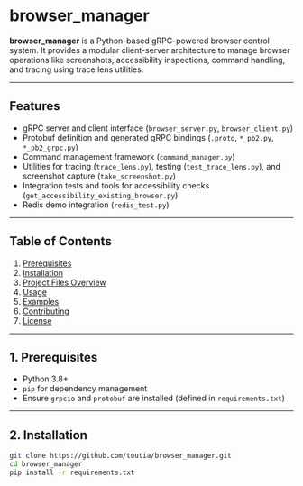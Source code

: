 # browser_manager

**browser_manager** is a Python-based gRPC-powered browser control system. It provides a modular client-server architecture to manage browser operations like screenshots, accessibility inspections, command handling, and tracing using trace lens utilities.

---

## Features

- gRPC server and client interface (`browser_server.py`, `browser_client.py`)
- Protobuf definition and generated gRPC bindings (`.proto`, `*_pb2.py`, `*_pb2_grpc.py`)
- Command management framework (`command_manager.py`)
- Utilities for tracing (`trace_lens.py`), testing (`test_trace_lens.py`), and screenshot capture (`take_screenshot.py`)
- Integration tests and tools for accessibility checks (`get_accessibility_existing_browser.py`)
- Redis demo integration (`redis_test.py`)

---

## Table of Contents

1. [Prerequisites](#prerequisites)  
2. [Installation](#installation)  
3. [Project Files Overview](#project-files-overview)  
4. [Usage](#usage)  
5. [Examples](#examples)  
6. [Contributing](#contributing)  
7. [License](#license)

---

## 1. Prerequisites

- Python 3.8+  
- `pip` for dependency management  
- Ensure `grpcio` and `protobuf` are installed (defined in `requirements.txt`)

---

## 2. Installation

```bash
git clone https://github.com/toutia/browser_manager.git
cd browser_manager
pip install -r requirements.txt
